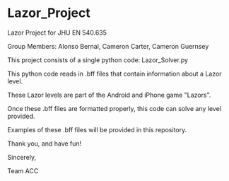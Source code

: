# Lazor_Project
Lazor Project for JHU EN 540.635

Group Members: Alonso Bernal, Cameron Carter, Cameron Guernsey

This project consists of a single python code: Lazor_Solver.py

This python code reads in .bff files that contain information about a Lazor level.

These Lazor levels are part of the Android and iPhone game "Lazors".

Once these .bff files are formatted properly, this code can solve any level provided.

Examples of these .bff files will be provided in this repository.

Thank you, and have fun!


Sincerely,


Team ACC
